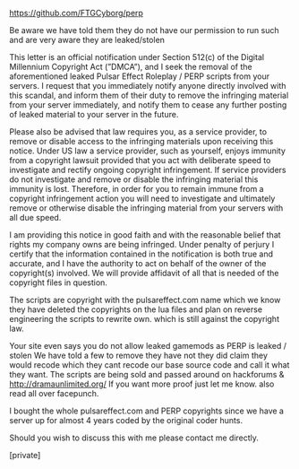 https://github.com/FTGCyborg/perp

Be aware we have told them they do not have our permission to run such and
are very aware they are leaked/stolen

This letter is an official notification under Section 512(c) of the
Digital Millennium Copyright Act (”DMCA”), and I seek the removal of the
aforementioned leaked Pulsar Effect Roleplay / PERP scripts from your
servers. I request that you immediately notify anyone directly involved
with this scandal, and inform them of their duty to remove the infringing
material from your server immediately, and notify them to cease any
further posting of leaked material to your server in the future.

Please also be advised that law requires you, as a service provider, to
remove or disable access to the infringing materials upon receiving this
notice. Under US law a service provider, such as yourself, enjoys immunity
from a copyright lawsuit provided that you act with deliberate speed to
investigate and rectify ongoing copyright infringement. If service
providers do not investigate and remove or disable the infringing material
this immunity is lost. Therefore, in order for you to remain immune from a
copyright infringement action you will need to investigate and ultimately
remove or otherwise disable the infringing material from your servers with
all due speed.

I am providing this notice in good faith and with the reasonable belief
that rights my company owns are being infringed. Under penalty of perjury
I certify that the information contained in the notification is both true
and accurate, and I have the authority to act on behalf of the owner of
the copyright(s) involved.
We will provide affidavit of all that is needed of the copyright files in
question.

The scripts are copyright with the pulsareffect.com name which we know
they have deleted the copyrights on the lua files and plan on reverse
engineering the scripts to rewrite own. which is still against the
copyright law.

Your site even says you do not allow leaked gamemods as PERP is leaked /
stolen
We have told a few to remove they have not they did claim they would
recode which they cant recode our base source code and call it what they
want.
The scripts are being sold and passed around on hackforums &
http://dramaunlimited.org/
If you want more proof just let me know. also read all over facepunch.

I bought the whole pulsareffect.com and PERP copyrights since we have a
server up for almost 4 years coded by the original coder hunts.

Should you wish to discuss this with me please contact me directly.

[private]

